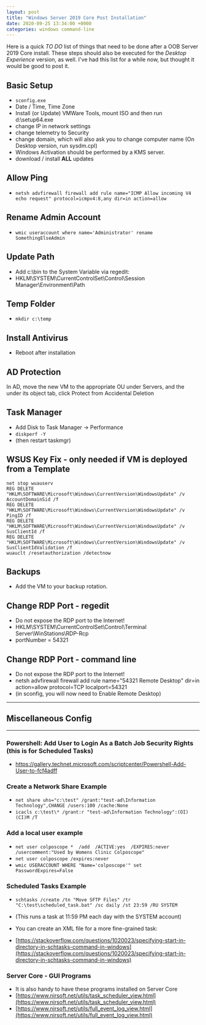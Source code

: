 ```yaml
---
layout: post
title: "Windows Server 2019 Core Post Installation"
date: 2020-09-25 13:34:00 +0000
categories: windows command-line
---
```


Here is a quick *TO DO* list of things that need to be done after a OOB Server 2019 Core install.  These steps should also be executed for the *Desktop Experience* version, as well. I've had this list for a while now, but thought it would be good to post it.

## Basic Setup
* `sconfig.exe`
* Date / Time, Time Zone
* Install (or Update) VMWare Tools, mount ISO and then run d:\setup64.exe
* change IP in network settings
* change telemetry to Security
* change domain, which will also ask you to change computer name (On Desktop version, run sysdm.cpl)
* Windows Activation should be performed by a KMS server.
* download / install **ALL** updates

## Allow Ping
* `netsh advfirewall firewall add rule name="ICMP Allow incoming V4 echo request" protocol=icmpv4:8,any dir=in action=allow`

## Rename Admin Account
* `wmic useraccount where name='Administrator' rename SomethingElseAdmin`

## Update Path
* Add c:\bin to the System Variable via regedit:
* HKLM\SYSTEM\CurrentControlSet\Control\Session Manager\Environment\Path

## Temp Folder
* `mkdir c:\temp`

## Install Antivirus
* Reboot after installation

## AD Protection
In AD, move the new VM to the appropriate OU under Servers, and the under its object tab, click Protect from Accidental Deletion

## Task Manager
* Add Disk to Task Manager -> Performance
* `diskperf -Y`
* (then restart taskmgr)

## WSUS Key Fix - only needed if VM is deployed from a Template
```
net stop wuauserv
REG DELETE "HKLM\SOFTWARE\Microsoft\Windows\CurrentVersion\WindowsUpdate" /v AccountDomainSid /f
REG DELETE "HKLM\SOFTWARE\Microsoft\Windows\CurrentVersion\WindowsUpdate" /v PingID /f
REG DELETE "HKLM\SOFTWARE\Microsoft\Windows\CurrentVersion\WindowsUpdate" /v SusClientId /f
REG DELETE "HKLM\SOFTWARE\Microsoft\Windows\CurrentVersion\WindowsUpdate" /v SusClientIdValidation /f
wuauclt /resetauthorization /detectnow
```

## Backups
* Add the VM to your backup rotation.

## Change RDP Port - regedit
* Do not expose the RDP port to the Internet!
* HKLM\SYSTEM\CurrentControlSet\Control\Terminal Server\WinStations\RDP-Rcp
* portNumber = 54321

## Change RDP Port - command line
* Do not expose the RDP port to the Internet!
* netsh advfirewall firewall add rule name="54321 Remote Desktop" dir=in action=allow protocol=TCP localport=54321
* (in sconfig, you will now need to Enable Remote Desktop)


___


## Miscellaneous Config

___

### Powershell: Add User to Login As a Batch Job Security Rights (this is for Scheduled Tasks)
* https://gallery.technet.microsoft.com/scriptcenter/Powershell-Add-User-to-fcf4adff

### Create a Network Share Example
* `net share uhs="c:\test" /grant:"test-ad\Information Technology",CHANGE /users:100 /cache:None`
* `icacls c:\test\* /grant:r "test-ad\Information Technology":(OI)(CI)M /T`

### Add a local user example
* `net user colposcope *  /add  /ACTIVE:yes  /EXPIRES:never /usercomment:"Used by Womens Clinic Colposcope"`
* `net user colposcope /expires:never`
* `wmic USERACCOUNT WHERE "Name='colposcope'" set PasswordExpires=False`

### Scheduled Tasks Example
* `schtasks /create /tn "Move SFTP Files" /tr "C:\test\scheduled_task.bat" /sc daily /st 23:59 /RU SYSTEM`
* (This runs a task at 11:59 PM each day with the SYSTEM account)

* You can create an XML file for a more fine-grained task:
* [https://stackoverflow.com/questions/1020023/specifying-start-in-directory-in-schtasks-command-in-windows](https://stackoverflow.com/questions/1020023/specifying-start-in-directory-in-schtasks-command-in-windows)

### Server Core - GUI Programs
* It is also handy to have these programs installed on Server Core
* [https://www.nirsoft.net/utils/task_scheduler_view.html](https://www.nirsoft.net/utils/task_scheduler_view.html)
* [https://www.nirsoft.net/utils/full_event_log_view.html](https://www.nirsoft.net/utils/full_event_log_view.html)

